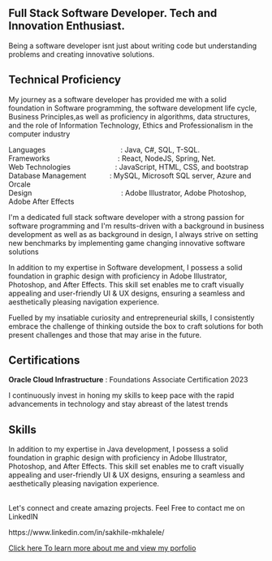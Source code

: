 <h2>Full Stack Software Developer. Tech and Innovation Enthusiast.</h2>

<p>
    Being a software developer isnt just about writing code but understanding problems and creating innovative solutions.
</p>

<p>
    <h2> Technical Proficiency </h2> 
    <p>
    My journey as a software developer has provided me with a solid foundation in Software programming, the software development life cycle, Business Principles,as well as proficiency in algorithms, data structures, and the role of Information Technology, Ethics and Professionalism in the computer industry
    </p>
    Languages              : Java, C#, SQL, T-SQL.
    <br>
    Frameworks             : React, NodeJS, Spring, Net.
    <br>
    Web Technologies       : JavaScript, HTML, CSS, and bootstrap
    <br>
    Database Management    : MySQL,  Microsoft SQL server, Azure and Orcale
    <br>
    Design                 : Adobe Illustrator, Adobe Photoshop, Adobe After Effects
    
</p>

<p>
    I'm a dedicated full stack software developer with a strong passion for software programming and I'm results-driven with a background in business development as well as as background in design, I always strive on setting new benchmarks by implementing game changing innovative software solutions
</p>
<p>
    In addition to my expertise in Software development, I possess a solid foundation in graphic design with proficiency in Adobe Illustrator, Photoshop, and After Effects. This skill set enables me to craft visually appealing and user-friendly UI & UX designs, ensuring a seamless and aesthetically pleasing navigation experience.
</p>
<p>
    Fuelled by my insatiable curiosity and entrepreneurial skills, I consistently embrace the challenge of thinking outside the box to craft solutions for both present challenges and those that may arise in the future.
</p>


<h2>Certifications</h2>
<p><strong>Oracle Cloud Infrastructure</strong> : Foundations Associate Certification 2023
</p>

<p>I continuously invest in honing my skills to keep pace with the rapid advancements in technology and stay abreast of the latest trends</p>


<p>
    <h2>Skills</h2>
    <p>
        In addition to my expertise in Java development, I possess a solid foundation in graphic design with proficiency in Adobe Illustrator, Photoshop, and After Effects. This skill set enables me to craft
        visually appealing and user-friendly UI & UX designs, ensuring a seamless and aesthetically pleasing navigation experience.
</p>
</p>

<p><br>Let's connect and create amazing projects. Feel Free to contact me on  LinkedIN </p>
  https://www.linkedin.com/in/sakhile-mkhalele/
<p><a href="https://sakhilemkhalele.pages.dev/" target="blank_"> Click here To learn more about me and view my porfolio</a></p>

<!---
SakhileM17/SakhileM17 is a ✨ special ✨ repository because its `README.md` (this file) appears on your GitHub profile.
You can click the Preview link to take a look at your changes.
--->
